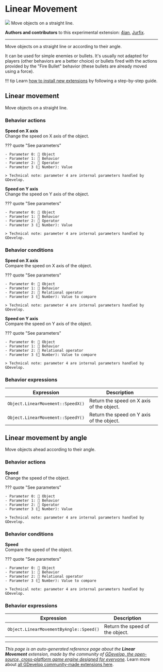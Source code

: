 # Linear Movement

<img src="https://resources.gdevelop-app.com/assets/Icons/ray-start-arrow.svg" class="extension-icon"></img>
Move objects on a straight line.

**Authors and contributors** to this experimental extension: [4ian](https://gd.games/4ian), [Jurfix](https://gd.games/Jurfix).

---

Move objects on a straight line or according to their angle.

It can be used for simple enemies or bullets. It's usually not adapted for players (other behaviors are a better choice) or bullets fired with the actions provided by the "Fire Bullet" behavior (these bullets are already moved using a force).

!!! tip
    Learn [how to install new extensions](/gdevelop5/extensions/search) by following a step-by-step guide.



## Linear movement 

Move objects on a straight line. 

### Behavior actions

**Speed on X axis**  
Change the speed on X axis of the object.

??? quote "See parameters"

    - Parameter 0: 👾 Object
    - Parameter 1: 🧩 Behavior
    - Parameter 2: 🟰 Operator
    - Parameter 3 (🔢 Number): Value

    > Technical note: parameter 4 are internal parameters handled by GDevelop.

**Speed on Y axis**  
Change the speed on Y axis of the object.

??? quote "See parameters"

    - Parameter 0: 👾 Object
    - Parameter 1: 🧩 Behavior
    - Parameter 2: 🟰 Operator
    - Parameter 3 (🔢 Number): Value

    > Technical note: parameter 4 are internal parameters handled by GDevelop.

### Behavior conditions

**Speed on X axis**  
Compare the speed on X axis of the object.

??? quote "See parameters"

    - Parameter 0: 👾 Object
    - Parameter 1: 🧩 Behavior
    - Parameter 2: 🟰 Relational operator
    - Parameter 3 (🔢 Number): Value to compare

    > Technical note: parameter 4 are internal parameters handled by GDevelop.

**Speed on Y axis**  
Compare the speed on Y axis of the object.

??? quote "See parameters"

    - Parameter 0: 👾 Object
    - Parameter 1: 🧩 Behavior
    - Parameter 2: 🟰 Relational operator
    - Parameter 3 (🔢 Number): Value to compare

    > Technical note: parameter 4 are internal parameters handled by GDevelop.

### Behavior expressions

| Expression | Description |  |
|-----|-----|-----|
| `Object.LinearMovement::SpeedX()` | Return the speed on X axis of the object. ||
| `Object.LinearMovement::SpeedY()` | Return the speed on Y axis of the object. ||

## Linear movement by angle 

Move objects ahead according to their angle. 

### Behavior actions

**Speed**  
Change the speed of the object.

??? quote "See parameters"

    - Parameter 0: 👾 Object
    - Parameter 1: 🧩 Behavior
    - Parameter 2: 🟰 Operator
    - Parameter 3 (🔢 Number): Value

    > Technical note: parameter 4 are internal parameters handled by GDevelop.

### Behavior conditions

**Speed**  
Compare the speed of the object.

??? quote "See parameters"

    - Parameter 0: 👾 Object
    - Parameter 1: 🧩 Behavior
    - Parameter 2: 🟰 Relational operator
    - Parameter 3 (🔢 Number): Value to compare

    > Technical note: parameter 4 are internal parameters handled by GDevelop.

### Behavior expressions

| Expression | Description |  |
|-----|-----|-----|
| `Object.LinearMovementByAngle::Speed()` | Return the speed of the object. ||


---

*This page is an auto-generated reference page about the **Linear Movement** extension, made by the community of [GDevelop, the open-source, cross-platform game engine designed for everyone](https://gdevelop.io/).* Learn more about [all GDevelop community-made extensions here](/gdevelop5/extensions).